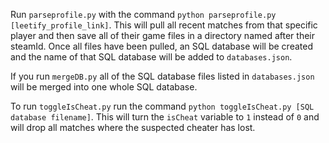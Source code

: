 Run ```parseprofile.py``` with the command ```python parseprofile.py [leetify_profile_link]```. This will pull all recent matches from that specific player and then save all of their game files in a directory named after their steamId. Once all files have been pulled, an SQL database will be created and the name of that SQL database will be added to ```databases.json```. 

If you run ```mergeDB.py``` all of the SQL database files listed in ```databases.json``` will be merged into one whole SQL database.

To run ```toggleIsCheat.py``` run the command ```python toggleIsCheat.py [SQL database filename]```. This will turn the ```isCheat``` variable to ```1``` instead of ```0``` and will drop all matches where the suspected cheater has lost.
